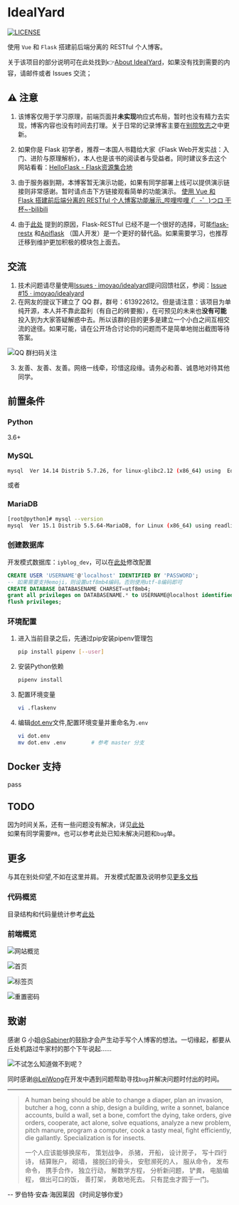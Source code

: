 # IdealYard
[![LICENSE](https://img.shields.io/badge/license-Anti%20996-blue.svg)](https://github.com/996icu/996.ICU/blob/master/LICENSE)

使用 `Vue` 和 `Flask` 搭建前后端分离的 RESTful 个人博客。

关于该项目的部分说明可在此处找到👉[About IdealYard](https://masantu.com/categories/Projects/IdealYard/)，如果没有找到需要的内容，请邮件或者 Issues 交流；

## ⚠ 注意
1. 该博客仅用于学习原理，前端页面并**未实现**响应式布局，暂时也没有精力去实现，博客内容也没有时间去打理。关于日常的记录博客主要在[别院牧志](https://imoyao.github.io/)之中更新。   

2. 如果你是 Flask 初学者，推荐一本国人书籍给大家《Flask Web开发实战：入门、进阶与原理解析》，本人也是该书的阅读者与受益者。同时建议多去这个网站看看：[HelloFlask - Flask资源集合地](http://helloflask.com/)

3. 由于服务器到期，本博客暂无演示功能，如果有同学部署上线可以提供演示链接则非常感谢。暂时请点击下方链接观看简单的功能演示。
[使用 Vue 和 Flask 搭建前后端分离的 RESTful 个人博客功能展示_哔哩哔哩 (゜-゜)つロ 干杯~-bilibili](https://www.bilibili.com/video/BV11v411v76q?zw)

4. 由于[此处](https://github.com/flask-restful/flask-restful/issues/883) 提到的原因，Flask-RESTful 已经不是一个很好的选择，可能[flask-restx](https://github.com/python-restx/flask-restx) 和[Apiflask](https://github.com/greyli/apiflask) （国人开发）是一个更好的替代品。如果需要学习，也推荐迁移到维护更加积极的模块包上面去。

## 交流
1. 技术问题请尽量使用[Issues · imoyao/idealyard](https://github.com/imoyao/idealyard/issues)提问回馈社区，参阅：[Issue #15 · imoyao/idealyard](https://github.com/imoyao/idealyard/issues/15)
2. 在网友的提议下建立了 QQ 群，群号：613922612。但是请注意：该项目为单纯开源，本人并不靠此盈利（有自己的砖要搬），在可预见的未来也**没有可能**投入到为大家答疑解惑中去。所以该群的目的更多是建立一个小白之间互相交流的途径。如果可能，请在公开场合讨论你的问题而不是简单地抛出截图等待答案。

![QQ 群扫码关注](document/src/idealyard-qq-group.png)

3. 友善、友善、友善。网络一线牵，珍惜这段缘。请务必和善、诚恳地对待其他同学。

## 前置条件  

### Python

3.6+

### MySQL

```bash
mysql  Ver 14.14 Distrib 5.7.26, for linux-glibc2.12 (x86_64) using  EditLine wrapper
```
或者

### MariaDB
```bash
[root@python]# mysql --version
mysql  Ver 15.1 Distrib 5.5.64-MariaDB, for Linux (x86_64) using readline 5.1
```
### 创建数据库

开发模式数据库：`iyblog_dev`，可以在[此处](back/config.py)修改配置

```sql
CREATE USER 'USERNAME'@'localhost' IDENTIFIED BY 'PASSWORD';
-- 如果需要支持emoji，则设置utf8mb4编码。否则使用utf-8编码即可
CREATE DATABASE DATABASENAME CHARSET=utf8mb4;
grant all privileges on DATABASENAME.* to USERNAME@localhost identified by 'PASSWORD';
flush privileges;
```
### 环境配置

1. 进入当前目录之后，先通过pip安装pipenv管理包
    ```bash
    pip install pipenv [--user]
    ```
2. 安装Python依赖
    ```bash
    pipenv install 
    ```
3. 配置环境变量
    ```bash
    vi .flaskenv
    ```
4. 编辑[dot.env](https://github.com/imoyao/idealyard/blob/master/dot.env)文件,配置环境变量并重命名为`.env`

    ```bash
    vi dot.env
    mv dot.env .env        # 参考 master 分支
    ```
## Docker 支持

pass

## TODO

因为时间关系，还有一些问题没有解决，详见[此处](./document/TODOlist.md)    
如果有同学需要`PR`，也可以参考此处已知未解决问题和`bug`单。

## 更多
与其在别处仰望,不如在这里并肩。 
开发模式配置及说明参见[更多文档](./document/deploy.md)

### 代码概览

目录结构和代码量统计参考[此处](./document/README.MD)  

### 前端概览    
![网站概览](document/src/overview.gif)  

![首页](document/src/overview.jpg)

![标签页](document/src/tags.jpg)

![重置密码](document/src/reset_password.jpg)

## 致谢   

感谢 G 小姐[@Sabiner](https://github.com/Sabiner)的鼓励才会产生动手写个人博客的想法。一切缘起，都要从丘处机路过牛家村的那个下午说起……

![不试怎么知道做不到呢？](./document/src/img_20190910153859.jpg)

同时感谢[@LeiWong](https://github.com/LeiWong)在开发中遇到问题帮助寻找`bug`并解决问题时付出的时间。 
  
---
> A human being should be able to change a diaper, plan an invasion, butcher a hog, conn a ship, design a building, write a sonnet, balance accounts, build a wall, set a bone, comfort the dying, take orders, give orders, cooperate, act alone, solve equations, analyze a new problem, pitch manure, program a computer, cook a tasty meal, fight efficiently, die gallantly. Specialization is for insects.
>
>一个人应该能够换尿布，
策划战争，
杀猪，
开船，
设计房子，
写十四行诗，
结算账户，
砌墙，
接脱臼的骨头，
安慰濒死的人，
服从命令，
发布命令，
携手合作，
独立行动，
解数学方程，
分析新问题，
铲粪，
电脑编程，
做出可口的饭，
善打架，
勇敢地死去。
只有昆虫才囿于一门。

-- 罗伯特·安森·海因莱因  《时间足够你爱》
